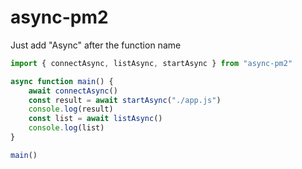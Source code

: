 # async-pm2

Just add "Async" after the function name

```typescript
import { connectAsync, listAsync, startAsync } from "async-pm2"

async function main() {
    await connectAsync()
    const result = await startAsync("./app.js")
    console.log(result)
    const list = await listAsync()
    console.log(list)
}

main()
```

